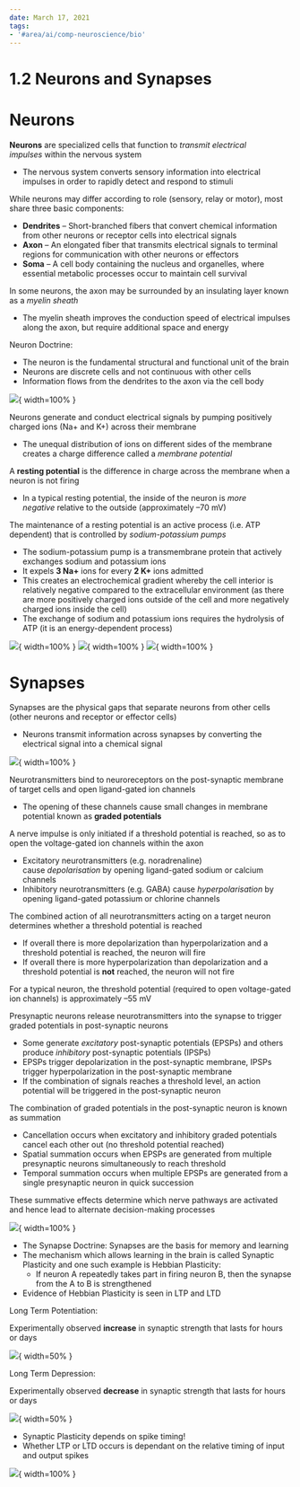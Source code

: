```yaml
---
date: March 17, 2021
tags:
- '#area/ai/comp-neuroscience/bio'
---
```


# 1.2 Neurons and Synapses

# Neurons

**Neurons** are specialized cells that function to *transmit electrical impulses* within the nervous system

- The nervous system converts sensory information into electrical impulses in order to rapidly detect and respond to stimuli

While neurons may differ according to role (sensory, relay or motor), most share three basic components:

- **Dendrites** – Short-branched fibers that convert chemical information from other neurons or receptor cells into electrical signals
- **Axon** – An elongated fiber that transmits electrical signals to terminal regions for communication with other neurons or effectors
- **Soma** – A cell body containing the nucleus and organelles, where essential metabolic processes occur to maintain cell survival

In some neurons, the axon may be surrounded by an insulating layer known as a *myelin sheath*

- The myelin sheath improves the conduction speed of electrical impulses along the axon, but require additional space and energy

Neuron Doctrine:

- The neuron is the fundamental structural and functional unit of the brain
- Neurons are discrete cells and not continuous with other cells
- Information flows from the dendrites to the axon via the cell body

![](1.2.1.png){ width=100% }

Neurons generate and conduct electrical signals by pumping positively charged ions (Na+ and K+) across their membrane

- The unequal distribution of ions on different sides of the membrane creates a charge difference called a *membrane potential*

A **resting potential** is the difference in charge across the membrane when a neuron is not firing

- In a typical resting potential, the inside of the neuron is *more negative* relative to the outside (approximately –70 mV)

The maintenance of a resting potential is an active process (i.e. ATP dependent) that is controlled by *sodium-potassium pumps*

- The sodium-potassium pump is a transmembrane protein that actively exchanges sodium and potassium ions
- It expels **3 Na+** ions for every **2 K+** ions admitted
- This creates an electrochemical gradient whereby the cell interior is relatively negative compared to the extracellular environment (as there are more positively charged ions outside of the cell and more negatively charged ions inside the cell)
- The exchange of sodium and potassium ions requires the hydrolysis of ATP (it is an energy-dependent process)

![](1.2.2.png){ width=100% }
![](1.2.3.png){ width=100% }
![](1.2.4.png){ width=100% }

# Synapses

Synapses are the physical gaps that separate neurons from other cells (other neurons and receptor or effector cells)

- Neurons transmit information across synapses by converting the electrical signal into a chemical signal

![](1.2.5.png){ width=100% }

Neurotransmitters bind to neuroreceptors on the post-synaptic membrane of target cells and open
ligand-gated ion channels

- The opening of these channels cause small changes in membrane potential known as **graded potentials**

A nerve impulse is only initiated if
a threshold potential is reached, so as to open the voltage-gated ion channels
within the axon

- Excitatory neurotransmitters (e.g. noradrenaline) cause *depolarisation* by opening ligand-gated sodium or calcium channels
- Inhibitory neurotransmitters (e.g. GABA) cause *hyperpolarisation* by opening ligand-gated potassium or chlorine channels

The combined action of all neurotransmitters acting on a target neuron determines whether a threshold potential is reached

- If overall there is more depolarization than hyperpolarization and a threshold potential is reached, the neuron will fire
- If overall there is more hyperpolarization than depolarization and a threshold potential is **not** reached, the neuron will not fire

For a typical neuron, the threshold potential (required to open voltage-gated ion channels) is
approximately –55 mV

Presynaptic neurons release neurotransmitters into the synapse to trigger graded potentials in
post-synaptic neurons

- Some generate *excitatory* post-synaptic potentials (EPSPs) and others produce *inhibitory* post-synaptic potentials (IPSPs)
- EPSPs trigger depolarization in the post-synaptic membrane, IPSPs trigger hyperpolarization in the post-synaptic membrane
- If the combination of signals reaches a threshold level, an action potential will be triggered in the post-synaptic neuron

The combination of graded potentials in the post-synaptic neuron is known as summation

- Cancellation occurs when excitatory and inhibitory graded potentials cancel each other out (no threshold potential reached)
- Spatial summation occurs when EPSPs are generated from multiple presynaptic neurons simultaneously to reach threshold
- Temporal summation occurs when multiple EPSPs are generated from a single presynaptic neuron in quick succession

These summative effects determine which nerve pathways are activated and hence lead to alternate decision-making processes

![](1.2.6.png){ width=100% }

- The Synapse Doctrine: Synapses are the basis for memory and learning
- The mechanism which allows learning in the brain is called Synaptic Plasticity and one such example is Hebbian Plasticity:
  - If neuron A repeatedly takes part in firing neuron B, then the synapse from the A to B is strengthened
- Evidence of Hebbian Plasticity is seen in LTP and LTD

Long Term Potentiation:

Experimentally observed **increase** in synaptic strength that lasts for hours or days

![](1.2.7.png#center){ width=50% }

Long Term Depression:

Experimentally observed **decrease** in synaptic strength that lasts for hours or days

![](1.2.8.png#center){ width=50% }

- Synaptic Plasticity depends on spike timing!
- Whether LTP or LTD occurs is dependant on the relative timing of input and output spikes

![](1.2.9.png){ width=100% }